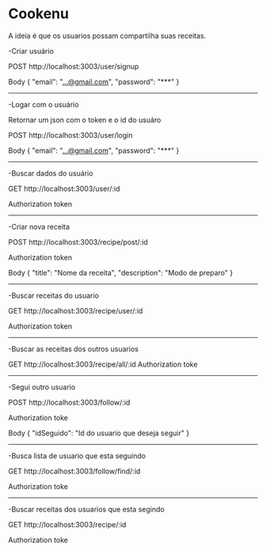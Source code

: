 # Cookenu
A ideia é que os usuarios possam compartilha suas receitas.


-Criar usuário 

POST http://localhost:3003/user/signup

Body
{
    "email": "...@gmail.com",
    "password": "***"
}

-------

-Logar com o usuário

Retornar um json com o token e o id do usuáro

POST http://localhost:3003/user/login

Body
{
    "email": "...@gmail.com",
    "password": "***" 
}

-------

-Buscar dados do usuário

GET http://localhost:3003/user/:id

Authorization token

-------

-Criar nova receita

POST http://localhost:3003/recipe/post/:id

Authorization token

Body
{
    "title": "Nome da receita",
    "description": "Modo de preparo"
}

-------

-Buscar receitas do usuario

GET http://localhost:3003/recipe/user/:id

Authorization token

-------

-Buscar as receitas dos outros usuarios

GET http://localhost:3003/recipe/all/:id
Authorization toke

-------

-Segui outro usuario

POST http://localhost:3003/follow/:id

Authorization toke

Body
{
    "idSeguido": "Id do usuario que deseja seguir"
}

-------

-Busca lista de usuario que esta seguindo

GET http://localhost:3003/follow/find/:id

Authorization toke

-------

-Buscar receitas dos usuarios que esta segindo

GET http://localhost:3003/recipe/:id

Authorization toke





